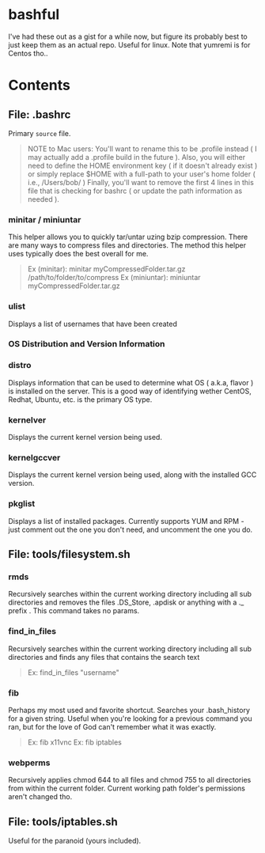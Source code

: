 bashful
=======

I've had these out as a gist for a while now, but figure its probably best to just keep them as an actual repo.  Useful for linux.  Note that yumremi is for Centos tho..

# Contents

## File: .bashrc
Primary `source` file.  
> NOTE to Mac users:  You'll want to rename this to be .profile instead ( I may actually add a .profile build in the future ).
>                     Also, you will either need to define the HOME environment key ( if it doesn't already exist ) or simply 
>                     replace $HOME with a full-path to your user's home folder ( i.e., /Users/bob/ )
>                     Finally, you'll want to remove the first 4 lines in this file that is checking for bashrc ( or update the 
>                     path information as needed ).


### minitar / miniuntar
This helper allows you to quickly tar/untar uzing bzip compression.  There are many ways to compress files and directories.  The method this helper uses typically does the best overall for me.

> Ex (minitar):    minitar myCompressedFolder.tar.gz /path/to/folder/to/compress
> Ex (miniuntar):  miniuntar myCompressedFolder.tar.gz

### ulist
Displays a list of usernames that have been created

### OS Distribution and Version Information
### distro
Displays information that can be used to determine what OS ( a.k.a, flavor ) is installed on the server.  This is a good way of identifying wether CentOS, Redhat, Ubuntu, etc. is the primary OS type.

### kernelver
Displays the current kernel version being used.

### kernelgccver
Displays the current kernel version being used, along with the installed GCC version.

### pkglist
Displays a list of installed packages.  Currently supports YUM and RPM - just comment out the one you don't need, and uncomment the one you do.


## File: tools/filesystem.sh

### rmds
Recursively searches within the current working directory including all sub directories and removes the files .DS_Store, .apdisk or anything with a ._ prefix .   This command takes no params.


### find_in_files
Recursively searches within the current working directory including all sub directories and finds any files that contains the search text

> Ex:  find_in_files "username"

### fib
Perhaps my most used and favorite shortcut.  Searches your .bash_history for a given string.  Useful when you're looking for a previous command you ran, but for the love of God can't remember what it was exactly.

> Ex: fib x11vnc
> Ex: fib iptables


### webperms
Recursively applies chmod 644 to all files and chmod 755 to all directories from within the current folder.  Current working path folder's permissions aren't changed tho.


## File: tools/iptables.sh
Useful for the paranoid (yours included).
